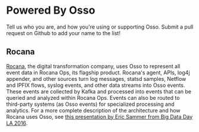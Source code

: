 # Powered By Osso

Tell us who you are, and how you're using or supporting Osso. Submit a pull
request on Github to add your name to the list!

## Rocana

[Rocana][rocana], the digital transformation company, uses Osso to represent all
event data in Rocana Ops, its flagship product. Rocana's agent, APIs, log4j
appender, and other sources turn log messages, statsd samples, Netflow and IPFIX
flows, syslog events, and other data streams into Osso events. These events are
collected by Kafka and processed into events that can be queried and analyzed
within Rocana Ops. Events can also be routed to third-party systems (as Osso
events) for specialized processing and analytics. For a more complete
description of the architecture and how Rocana uses Osso, see [this presentation
by Eric Sammer from Big Data Day LA 2016][rocana-sammer-video].

[rocana]: http://www.rocana.com/
[rocana-sammer-video]: https://www.youtube.com/watch?v=KsCrj7Q54v4
